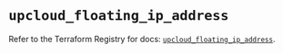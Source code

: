 # `upcloud_floating_ip_address`

Refer to the Terraform Registry for docs: [`upcloud_floating_ip_address`](https://registry.terraform.io/providers/upcloudltd/upcloud/5.0.3/docs/resources/floating_ip_address).
